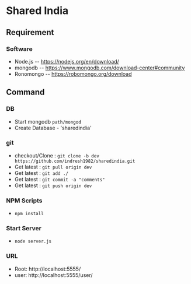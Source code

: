 # Shared India
## Requirement
### Software
  * Node.js -- https://nodejs.org/en/download/
  * mongodb -- https://www.mongodb.com/download-center#community
  * Ronomongo -- https://robomongo.org/download

## Command
### DB
  * Start mongodb
    `path/mongod`
  * Create Database - 'sharedindia'

### git
  * checkout/Clone : `git clone -b dev https://github.com/indresh1982/sharedindia.git`
  * Get latest : `git pull origin dev`
  * Get latest : `git add ./`
  * Get latest : `git commit -a "comments"`
  * Get latest : `git push origin dev`

### NPM Scripts
  * `npm install`

### Start Server
  * `node server.js`

### URL
  * Root: http://localhost:5555/
  * user: http://localhost:5555/user/